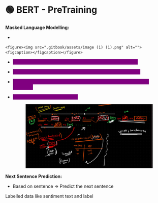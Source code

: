 # 🟢 BERT - PreTraining

**Masked Language Modelling:**

*

```
<figure><img src=".gitbook/assets/image (1) (1).png" alt=""><figcaption></figcaption></figure>
```

* <mark style="color:purple;background-color:purple;">**Pick any random words in inside the sentence and mask it**</mark>
* <mark style="color:purple;background-color:purple;">**This words we are going to predict while training the model**</mark>
* <mark style="color:purple;background-color:purple;">**\[CLS] token is represent that it needs to do classification of the sentence**</mark>
*   <mark style="color:purple;background-color:purple;">**\[SEP] to separate 2 sentences**</mark>

    <figure><img src=".gitbook/assets/image (2) (1) (1) (1).png" alt=""><figcaption></figcaption></figure>

**Next Sentence Prediction:**

* Based on sentence ⇒ Predict the next sentence

Labelled data like sentiment text and label
